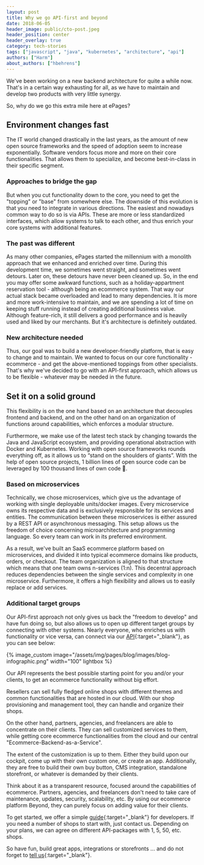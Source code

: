 ```yaml
---
layout: post
title: Why we go API-first and beyond
date: 2018-06-05
header_image: public/cto-post.jpeg
header_position: center
header_overlay: true
category: tech-stories
tags: ["javascript", "java", "kubernetes", "architecture", "api"]
authors: ["Harm"]
about_authors: ["hbehrens"]
---
```


We've been working on a new backend architecture for quite a while now.
That's in a certain way exhausting for all, as we have to maintain and develop two products with very little synergy.

So, why do we go this extra mile here at ePages?

## Environment changes fast

The IT world changed drastically in the last years, as the amount of new open source frameworks and the speed of adoption seem to increase exponentially.
Software vendors focus more and more on their core functionalities.
That allows them to specialize, and become best-in-class in their specific segment.

### Approaches to bridge the gap

But when you cut functionality down to the core, you need to get the "topping" or "base" from somewhere else.
The downside of this evolution is that you need to integrate in various directions.
The easiest and nowadays common way to do so is via APIs.
These are more or less standardized interfaces, which allow systems to talk to each other, and thus enrich your core systems with additional features.

### The past was different

As many other companies, ePages started the millennium with a monolith approach that we enhanced and enriched over time.
During this development time, we sometimes went straight, and sometimes went detours.
Later on, these detours have never been cleaned up.
So, in the end you may offer some awkward functions, such as a holiday-appartment reservation tool - although being an ecommerce system.
That way our actual stack became overloaded and lead to many dependencies.
It is more and more work-intensive to maintain, and we are spending a lot of time on keeping stuff running instead of creating additional business value.
Although feature-rich, it still delivers a good performance and is heavily used and liked by our merchants.
But it's architecture is definitely outdated.

### New architecture needed

Thus, our goal was to build a new developer-friendly platform, that is easy to change and to maintain.
We wanted to focus on our core functionality - ecommerce - and get the above-mentioned toppings from other specialists.
That's why we've decided to go with an API-first approach, which allows us to be flexible - whatever may be needed in the future.

## Set it on a solid ground

This flexibility is on the one hand based on an architecture that decouples frontend and backend, and on the other hand on an organization of functions around capabilities, which enforces a modular structure.

Furthermore, we make use of the latest tech stack by changing towards the Java and JavaScript ecosystem, and providing operational abstraction with Docker and Kubernetes.
Working with open source frameworks rounds everything off, as it allows us to “stand on the shoulders of giants”.
With the help of open source projects, 1 billion lines of open source code can be leveraged by 100 thousand lines of own code 🙂.

### Based on microservices

Technically, we chose microservices, which give us the advantage of working with single deployable units/docker images.
Every microservice owns its respective data and is exclusively responsible for its services and entities.
The communication between these microservices is either assured by a REST API or asynchronous messaging.
This setup allows us the freedom of choice concerning microarchitecture and programming language.
So every team can work in its preferred environment.

As a result, we've built an SaaS ecommerce platform based on microservices, and divided it into typical ecommerce domains like products, orders, or checkout.
The team organization is aligned to that structure which means that one team owns n-services (1:n).
This decentral approach reduces dependencies between the single services and complexity in one microservice.
Furthermore, it offers a high flexibility and allows us to easily replace or add services.

### Additional target groups

Our API-first approach not only gives us back the "freedom to develop" and have fun doing so, but also allows us to open up different target groups by connecting with other systems.
Nearly everyone, who enriches us with functionality or vice versa, can connect via our [API](http://docs.beyondshop.cloud/){:target="_blank"}, as you can see below:

{% image_custom image="/assets/img/pages/blog/images/blog-infographic.png" width="100" lightbox %}

Our API represents the best possible starting point for you and/or your clients, to get an ecommerce functionality without big effort.

Resellers can sell fully fledged online shops with different themes and common functionalities that are hosted in our cloud.
With our shop provisioning and management tool, they can handle and organize their shops.

On the other hand, partners, agencies, and freelancers are able to concentrate on their clients.
They can sell customized services to them, while getting core ecommerce functionalities from the cloud and our central "Ecommerce-Backend-as-a-Service".

The extent of the customization is up to them.
Either they build upon our cockpit, come up with their own custom one, or create an app.
Additionally, they are free to build their own buy button, CMS integration, standalone storefront, or whatever is demanded by their clients.

Think about it as a transparent resource, focused around the capabilities of ecommerce.
Partners, agencies, and freelancers don't need to take care of maintenance, updates, security, scalability, etc.
By using our ecommerce platform Beyond, they can purely focus on adding value for their clients.

To get started, we offer a simple [guide](https://developer.epages.com){:target="_blank"} for developers.
If you need a number of shops to start with, just contact us.
Depending on your plans, we can agree on different API-packages with 1, 5, 50, etc. shops.

So have fun, build great apps, integrations or storefronts ... and do not forget to [tell us](https://www.twitter.com/epagesdevs){:target="_blank"}.
